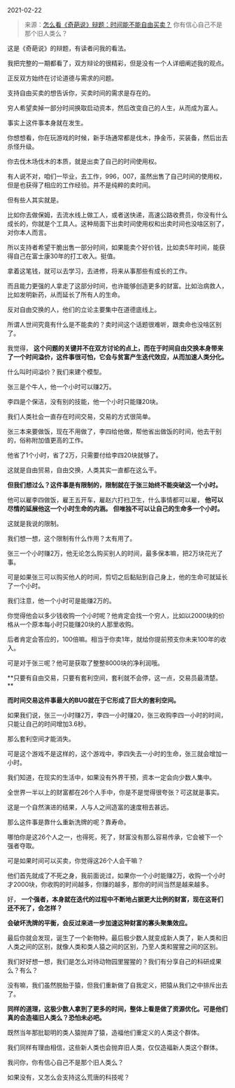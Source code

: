 2021-02-22

> 来源：[怎么看《奇葩说》辩题：时间能不能自由买卖？](http://mp.weixin.qq.com/s?__biz=MzU0MjYwNDU2Mw==&mid=2247496508&idx=2&sn=145be4ebff95792f0fbb4c1f6bdaf6c1&chksm=fb1a9f40cc6d16568dbfdd4c830198c73e5652a18da820f5bf757fdbcbab7ddff19110fc29bd&scene=27#wechat_redirect)
> 你有信心自己不是那个旧人类么？

这是《奇葩说》的辩题，有读者问我的看法。  

  

我把完整的一期都看了，双方辩论的很精彩，但是没有一个人详细阐述我的观点。  

  

正反双方始终在讨论道德与需求的问题。  

  

支持自由买卖的想告诉你，买卖时间的需求是存在的。

  

穷人希望卖掉一部分时间换取启动资本，然后改变自己的人生，从而成为富人。

  

事实上这件事本身就在发生。

  

你想想看，你在玩游戏的时候，新手场通常都是伐木，挣金币，买装备，然后出去杀怪升级。  

  

你去伐木场伐木的本质，就是出卖了自己的时间使用权。  

  

有人说不对，咱们一毕业，去工作，996，007，虽然出售了自己时间的使用权，但是也获得了相应的工作经验。并不是纯粹的卖时间。

  

但有些人其实就是。

  

比如你去做保姆，去流水线上做工人，或者送快递，高速公路收费员，你没有什么成长的，你就是个工具人。这种局面下出卖时间使用权和出卖时间也没啥区别了，对你本人而言。

  

所以支持者希望干脆出售一部分时间，如果能卖个好价钱，比如卖5年时间，能获得自己在富士康30年的打工收入。挺值。  

  

拿着这笔钱，就可以去学习，去进修，将来从事那些有成长的工作。

  

而且能力更强的人拿走了这部分时间，也许能够创造更多的财富。比如治病救人，比如发明新药，从而延长了所有人的生命。

  

反对自由交换的人，他们的立论主要集中在道德底线上。

  

所谓人世间究竟有什么是不能卖的？卖时间这个话题很难听，跟卖命也没啥区别了。

  

我觉得， **这个问题的关键并不在双方讨论的点上，而在于时间自由交换本身带来了一个时间溢价，这件事很可怕，它会与贫富产生迭代效应，从而加速人类分化。**  

  

什么叫时间溢价？我们来建个模型。  

  

张三是个牛人，他一个小时可以赚2万。  

  

李四是个保洁，没有别的技能，他一个小时只能赚20块。

  

我们人类社会一直存在时间交易，交易的方式很简单。

  

张三本来要做饭，现在不用做了，李四给他做，帮他省出做饭的时间，他去干别的，俗称附加值更高的工作。

  

他省了1个小时，省了2万，只需要付给李四20块就够了。

  

这就是自由贸易，自由交换，人类其实一直都在这么干。

  

 **但我们想过么？这件事是有限制的，限制就在于张三始终不能突破这一个小时。**  

  

他可以雇李四做饭，雇王五开车，雇赵六打扫卫生，什么事情都可以雇， **他可以尽情的延展他这一个小时生命的内涵。**
**但唯独不可以让自己的生命多一个小时。**

  

这就是我说的限制。  

  

我们想一想，这个限制有什么作用？太有用了。  

  

张三一个小时赚2万，他无论怎么购买别人的时间，最多保本嘛，把2万块花光了事。

  

可是如果张三可以购买他人的时间，剪切之后黏贴到自己身上，他的生命可就延长了一个小时。

  

我们注意，他一个小时可是能赚2万的。  

  

你觉得他会以多少钱收购一个小时呢？他肯定会找一个穷人，比如以2000块的价格从一个原本每小时只能赚20块的人那里收购。  

  

后者肯定会答应的，100倍嘛。相当于你卖1年，就给你提前预支你未来100年的收入。

  

可是对于张三呢？他可是获取了整整8000块的净利润哦。

  

 **只要有自由交易，只要有套利空间，套利就不会停，这一点，交易员最清楚。  
**

  

 **而时间交易这件事最大的BUG就在于它形成了巨大的套利空间。**

  

如果我们说，张三一小时赚2万，李四一小时赚20，张三收购李四一小时的时间，只能让自己的时间增加3.6秒。  

  

那么套利空间才能消失。

  

可是这个游戏不是这样的，这个游戏中，李四失去一小时的生命，张三就会增加一小时。

  

我们知道，在现实的生活中，如果没有外界干预，资本一定会向少数人集中。  

  

全世界一半以上的财富都在26个人手中，你是不是觉得很夸张？可这就是事实。

  

这是一个自然演进的结果，人与人之间造富的速度相去甚远。  

  

那么这件事是靠什么重新洗牌的呢？靠寿命。

  

哪怕你是这26个人之一，也得死，死了，财富没有那么容易传承，它会被下一个强者夺取。  

  

可是如果时间可以买卖，你觉得这26个人会干嘛？  

  

他们首先就成了不死之身，我前面说过，如果你一个小时能赚2万，收购一个小时才2000块，你收购的时间越多，你赚的越多，那你的时间当然是越来越多。  

  

好， **一个强者，本身就在迭代的过程中不断地占据更大比例的财富，现在这哥们还不死了，会怎样？**

  

 **会破坏洗牌的平衡，会反过来进一步加速这种财富的寡头聚集效应。**

  

最后你就会发现，诞生了一个新物种。最后极少数人就变成新人类了，新人类和旧人类之间的区别，就像人类和类人猿之间的区别，乃至人类和猩猩之间的区别。

  

我们好好想一想，我们是怎么对待动物园里猩猩的？我们有分享自己的科研成果么？有么？

  

没有嘛，我们虽然脱胎于猿，但我们重新做了自我定义，把猿从我们之中排斥出去了。

  
 **同样的道理，这极少数人拿到了更多的时间，整体上看是做了资源优化。可是他们真的会造福旧人类么？恐怕未必吧。**

  

既然当年那批聪明的类人猿抛弃了猿，造福他们重定义的人类这个群体。

  

我们同样有理由相信，这些新人类也会抛弃旧人类，仅仅造福新人类这个群体。

  

我问你，你有信心自己不是那个旧人类么？

  

如果没有，又怎么会支持这么荒唐的科技呢？

